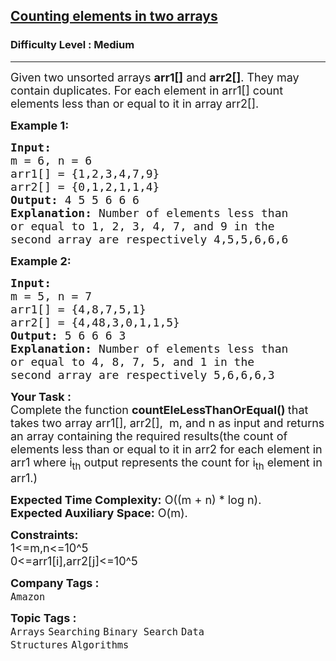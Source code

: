 <h2><a href="https://practice.geeksforgeeks.org/problems/counting-elements-in-two-arrays/1?page=4&difficulty%5B%5D=-2&difficulty%5B%5D=-1&difficulty%5B%5D=0&category%5B%5D=Arrays&sortBy=submissions">Counting elements in two arrays</a></h2><h3>Difficulty Level : Medium</h3><hr><div class="problems_problem_content__Xm_eO"><p><span style="font-size:18px">Given two unsorted arrays <strong>arr1[]</strong> and <strong>arr2[]</strong>. They may contain duplicates. For each element in arr1[] count elements less than or equal to it in array arr2[].</span></p>

<p><span style="font-size:18px"><strong>Example 1:</strong></span></p>

<pre><span style="font-size:18px"><strong>Input:
</strong>m = 6, n = 6
arr1[] = {1,2,3,4,7,9}
arr2[] = {0,1,2,1,1,4}
<strong>Output: </strong>4 5 5 6 6 6<strong>
Explanation: </strong>Number of&nbsp;elements less than
or equal to 1, 2, 3, 4, 7, and 9 in the
second array are respectively 4,5,5,6,6,6</span>
</pre>

<p><span style="font-size:18px"><strong>Example 2:</strong></span></p>

<pre><span style="font-size:18px"><strong>Input:
</strong>m = 5, n = 7
arr1[] = {4,8,7,5,1}
arr2[] = {4,48,3,0,1,1,5}
<strong>Output: </strong>5 6 6 6 3
<strong>Explanation: </strong>Number of&nbsp;elements less than
or equal to 4, 8, 7, 5, and 1 in the
second array are respectively 5,6,6,6,3</span>
</pre>

<p><span style="font-size:18px"><strong>Your Task :</strong><br>
Complete the function&nbsp;<strong>countEleLessThanOrEqual()&nbsp;</strong>that takes two array arr1[], arr2[],&nbsp;&nbsp;m, and n&nbsp;as input and returns an array containing the required results(the count of elements less than or equal to it in arr2 for each element in arr1 where i<sub>th</sub> output represents the count for i<sub>th</sub> element in arr1.)</span></p>

<p><span style="font-size:18px"><strong>Expected Time Complexity:</strong>&nbsp;O((m + n) * log n).<br>
<strong>Expected Auxiliary Space:</strong>&nbsp;O(m).</span></p>

<p><span style="font-size:18px"><strong>Constraints:</strong><br>
1&lt;=m,n&lt;=10^5<br>
0&lt;=arr1[i],arr2[j]&lt;=10^5</span></p>
</div><p><span style=font-size:18px><strong>Company Tags : </strong><br><code>Amazon</code>&nbsp;<br><p><span style=font-size:18px><strong>Topic Tags : </strong><br><code>Arrays</code>&nbsp;<code>Searching</code>&nbsp;<code>Binary Search</code>&nbsp;<code>Data Structures</code>&nbsp;<code>Algorithms</code>&nbsp;